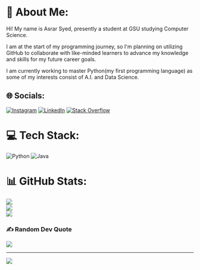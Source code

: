 # 💫 About Me:
Hi! My name is Asrar Syed, presently a student at GSU studying Computer Science.

I am at the start of my programming journey, so I'm planning on utilizing GitHub to collaborate with like-minded learners to advance my knowledge and skills for my future career goals.

I am currently working to master Python(my first programming language) as some of my interests consist of A.I. and Data Science.


## 🌐 Socials:
[![Instagram](https://img.shields.io/badge/Instagram-%23E4405F.svg?logo=Instagram&logoColor=white)](https://instagram.com/asrarsyed.1) [![LinkedIn](https://img.shields.io/badge/LinkedIn-%230077B5.svg?logo=linkedin&logoColor=white)](https://linkedin.com/in/01Asrar-Syed) [![Stack Overflow](https://img.shields.io/badge/-Stackoverflow-FE7A16?logo=stack-overflow&logoColor=white)](https://stackoverflow.com/users/20818516) 

# 💻 Tech Stack:
![Python](https://img.shields.io/badge/python-3670A0?style=for-the-badge&logo=python&logoColor=ffdd54) ![Java](https://img.shields.io/badge/java-%23ED8B00.svg?style=for-the-badge&logo=java&logoColor=white)
# 📊 GitHub Stats:
![](https://github-readme-stats.vercel.app/api?username=01Asrar-Syed&theme=shades-of-purple&hide_border=false&include_all_commits=true&count_private=true)<br/>
![](https://github-readme-streak-stats.herokuapp.com/?user=01Asrar-Syed&theme=shades-of-purple&hide_border=false)<br/>
![](https://github-readme-stats.vercel.app/api/top-langs/?username=01Asrar-Syed&theme=shades-of-purple&hide_border=false&include_all_commits=true&count_private=true&layout=compact)

### ✍️ Random Dev Quote
![](https://quotes-github-readme.vercel.app/api?type=horizontal&theme=gruvbox)

---
[![](https://visitcount.itsvg.in/api?id=01Asrar-Syed&icon=6&color=3)](https://visitcount.itsvg.in)

<!-- Proudly created with GPRM ( https://gprm.itsvg.in ) -->

